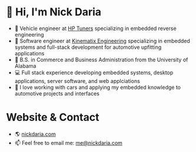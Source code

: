 # 👋 Hi, I'm Nick Daria 
- 💼 Vehicle engineer at [HP Tuners](https://www.hptuners.com/) specializing in embedded reverse engineering
- 💼 Software engineer at [Kinematix Engineering](https://www.kinematixengineering.com/) specializing in embedded systems and full-stack development for automotive upfitting applications
- 📖 B.S. in Commerce and Business Administration from the University of Alabama
- 💻 Full stack experience developing embedded systems, desktop applications, server software, and web applciations
- 🚗 I love working with cars and applying my embedded knowledge to automotive projects and interfaces

# Website & Contact
- 🌎 [nickdaria.com](https://www.nickdaria.com)
- 📫 Feel free to email me: [me@nickdaria.com](mailto:me@nickdaria.com)
